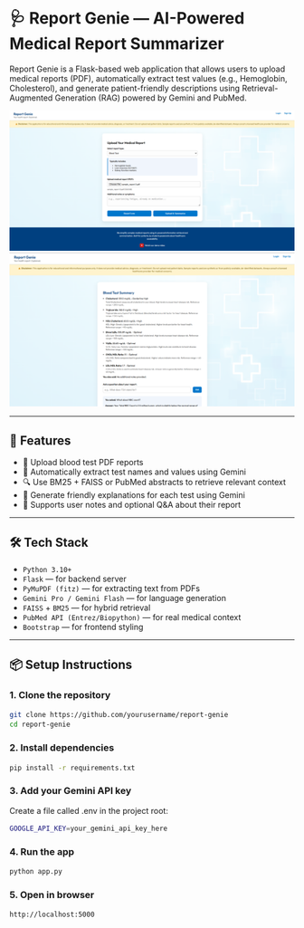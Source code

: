 # 🩺 Report Genie — AI-Powered Medical Report Summarizer

Report Genie is a Flask-based web application that allows users to upload medical reports (PDF), automatically extract test values (e.g., Hemoglobin, Cholesterol), and generate patient-friendly descriptions using Retrieval-Augmented Generation (RAG) powered by Gemini and PubMed.

![Landing Page](resources/s1.png)
![Report Summarizer](resources/s2.png)

---

## 🚀 Features

- 🧾 Upload blood test PDF reports
- 🤖 Automatically extract test names and values using Gemini
- 🔍 Use BM25 + FAISS or PubMed abstracts to retrieve relevant context
- 🧠 Generate friendly explanations for each test using Gemini
- 📝 Supports user notes and optional Q&A about their report

---

## 🛠 Tech Stack

- `Python 3.10+`
- `Flask` — for backend server
- `PyMuPDF (fitz)` — for extracting text from PDFs
- `Gemini Pro / Gemini Flash` — for language generation
- `FAISS` + `BM25` — for hybrid retrieval
- `PubMed API (Entrez/Biopython)` — for real medical context
- `Bootstrap` — for frontend styling

---

## 📦 Setup Instructions

### 1. Clone the repository
   ```bash
   git clone https://github.com/yourusername/report-genie
   cd report-genie
   ```

### 2. Install dependencies
   ```bash
   pip install -r requirements.txt
   ```

### 3. Add your Gemini API key
Create a file called .env in the project root:
   ```bash
   GOOGLE_API_KEY=your_gemini_api_key_here
   ```

### 4. Run the app
   ```bash
   python app.py
   ```

### 5. Open in browser
   ```bash
   http://localhost:5000
   ```
